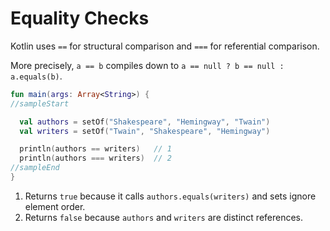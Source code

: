 # Equality Checks

Kotlin uses `==` for structural comparison and `===` for referential comparison.

More precisely, `a == b` compiles down to `a == null ? b == null : a.equals(b)`.

<div class="language-kotlin" theme="idea" data-min-compiler-version="1.3">

```kotlin
fun main(args: Array<String>) {
//sampleStart

  val authors = setOf("Shakespeare", "Hemingway", "Twain")
  val writers = setOf("Twain", "Shakespeare", "Hemingway")

  println(authors == writers)   // 1
  println(authors === writers)  // 2
//sampleEnd
}
```

</div>

1. Returns `true` because it calls `authors.equals(writers)` and sets ignore element order.
2. Returns `false` because `authors` and `writers` are distinct references.
